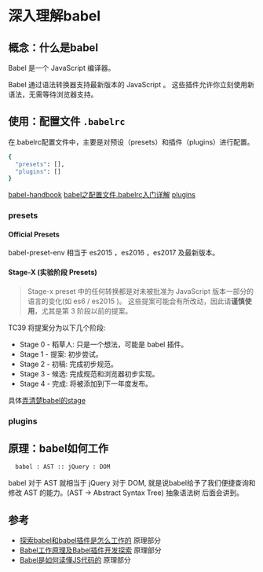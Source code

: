# 深入理解babel

## 概念：什么是babel

Babel 是一个 JavaScript 编译器。

Babel 通过语法转换器支持最新版本的 JavaScript 。 这些插件允许你立刻使用新语法，无需等待浏览器支持。

## 使用：配置文件 `.babelrc`

在.babelrc配置文件中，主要是对预设（presets）和插件（plugins）进行配置。

``` bash
{
  "presets": [],
  "plugins": []
}
```
[babel-handbook](https://github.com/jamiebuilds/babel-handbook/blob/master/translations/zh-Hans/user-handbook.md)
[babel之配置文件.babelrc入门详解](https://juejin.im/post/5a79adeef265da4e93116430)
[plugins](https://babeljs.cn/docs/plugins/)

### presets

#### Official Presets

babel-preset-env 相当于 es2015 ，es2016 ，es2017 及最新版本。

#### Stage-X (实验阶段 Presets)

> Stage-x preset 中的任何转换都是对未被批准为 JavaScript 版本一部分的语言的变化(如 es6 / es2015 )。
这些提案可能会有所改动，因此请**谨慎使用**，尤其是第 3 阶段以前的提案。

TC39 将提案分为以下几个阶段:

- Stage 0 - 稻草人: 只是一个想法，可能是 babel 插件。
- Stage 1 - 提案: 初步尝试。
- Stage 2 - 初稿: 完成初步规范。
- Stage 3 - 候选: 完成规范和浏览器初步实现。
- Stage 4 - 完成: 将被添加到下一年度发布。

具体[弄清楚babel的stage](https://zhuanlan.zhihu.com/p/25961891)

### plugins

## 原理：babel如何工作


``` bash
  babel : AST :: jQuery : DOM
```

babel 对于 AST 就相当于 jQuery 对于 DOM, 就是说babel给予了我们便捷查询和修改 AST 的能力。(AST -> Abstract Syntax Tree) 抽象语法树 后面会讲到。

## 参考
- [探索babel和babel插件是怎么工作的](https://www.hazyzh.com/b/180211145458) 原理部分
- [Babel工作原理及Babel插件开发探索](https://fanerge.github.io/Babel%E5%B7%A5%E4%BD%9C%E5%8E%9F%E7%90%86%E5%8F%8ABabel%E6%8F%92%E4%BB%B6%E5%BC%80%E5%8F%91%E6%8E%A2%E7%B4%A2.html) 原理部分
- [Babel是如何读懂JS代码的](https://zhuanlan.zhihu.com/p/27289600) 原理部分